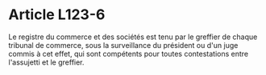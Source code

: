 # Article L123-6

Le registre du commerce et des sociétés est tenu par le greffier de chaque tribunal de commerce, sous la surveillance du président ou d'un juge commis à cet effet, qui sont compétents pour toutes contestations entre l'assujetti et le greffier.
